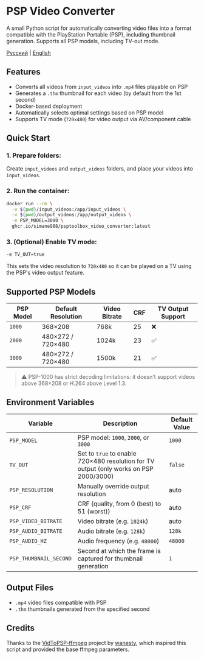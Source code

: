 # PSP Video Converter
A small Python script for automatically converting video files into a format compatible with the PlayStation Portable (PSP), including thumbnail generation. Supports all PSP models, including TV-out mode.

[Русский](README) | [English](README_EN)

## Features
- Converts all videos from `input_videos` into `.mp4` files playable on PSP
- Generates a `.thm` thumbnail for each video (by default from the 1st second)
- Docker-based deployment
- Automatically selects optimal settings based on PSP model
- Supports TV mode (`720x480`) for video output via AV/component cable

## Quick Start

### 1. Prepare folders:
Create `input_videos` and `output_videos` folders, and place your videos into `input_videos`.

### 2. Run the container:
```bash
docker run --rm \
  -v $(pwd)/input_videos:/app/input_videos \
  -v $(pwd)/output_videos:/app/output_videos \
  -e PSP_MODEL=3000 \
  ghcr.io/simane988/psptoolbox_video_converter:latest
```

### 3. (Optional) Enable TV mode:
```bash
-e TV_OUT=true
```
This sets the video resolution to `720x480` so it can be played on a TV using the PSP's video output feature.

## Supported PSP Models
| PSP Model | Default Resolution | Video Bitrate | CRF | TV Output Support |
| --------- | ------------------ | ------------- | --- | ----------------- |
| `1000`    | 368×208            | 768k          | 25  | ❌                 |
| `2000`    | 480×272 / 720×480  | 1024k         | 23  | ✅                 |
| `3000`    | 480×272 / 720×480  | 1500k         | 21  | ✅                 |

> ⚠️ PSP-1000 has strict decoding limitations: it doesn't support videos above 368×208 or H.264 above Level 1.3.

## Environment Variables
| Variable               | Description                                                                            | Default Value |
| ---------------------- |----------------------------------------------------------------------------------------| ------------- |
| `PSP_MODEL`            | PSP model: `1000`, `2000`, or `3000`                                                   | `1000`        |
| `TV_OUT`               | Set to `true` to enable 720×480 resolution for TV output (only works on PSP 2000/3000) | `false`       |
| `PSP_RESOLUTION`       | Manually override output resolution                                                    | auto          |
| `PSP_CRF`              | CRF (quality, from 0 (best) to 51 (worst))                                             | auto          |
| `PSP_VIDEO_BITRATE`    | Video bitrate (e.g. `1024k`)                                                           | auto          |
| `PSP_AUDIO_BITRATE`    | Audio bitrate (e.g. `128k`)                                                            | `128k`        |
| `PSP_AUDIO_HZ`         | Audio frequency (e.g. `48000`)                                                         | `48000`       |
| `PSP_THUMBNAIL_SECOND` | Second at which the frame is captured for thumbnail generation                         | `1`           |

## Output Files
* `.mp4` video files compatible with PSP
* `.thm` thumbnails generated from the specified second

## Credits
Thanks to the [VidToPSP-ffmpeg](https://github.com/wanesty/VidToPSP-ffmpeg) project by [wanesty](https://github.com/wanesty),
which inspired this script and provided the base ffmpeg parameters.